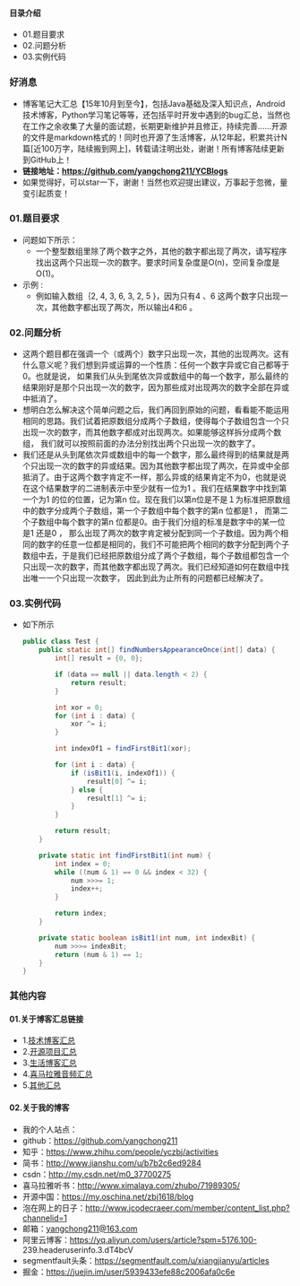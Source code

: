 #### 目录介绍
- 01.题目要求
- 02.问题分析
- 03.实例代码



### 好消息
- 博客笔记大汇总【15年10月到至今】，包括Java基础及深入知识点，Android技术博客，Python学习笔记等等，还包括平时开发中遇到的bug汇总，当然也在工作之余收集了大量的面试题，长期更新维护并且修正，持续完善……开源的文件是markdown格式的！同时也开源了生活博客，从12年起，积累共计N篇[近100万字，陆续搬到网上]，转载请注明出处，谢谢！所有博客陆续更新到GitHub上！
- **链接地址：https://github.com/yangchong211/YCBlogs**
- 如果觉得好，可以star一下，谢谢！当然也欢迎提出建议，万事起于忽微，量变引起质变！






### 01.题目要求
- 问题如下所示：
    - 一个整型数组里除了两个数字之外，其他的数字都出现了两次，请写程序找出这两个只出现一次的数字。要求时间复杂度是O(n)，空间复杂度是O(1)。
- 示例 :
    - 例如输入数组｛2, 4, 3, 6, 3, 2, 5 }，因为只有4 、6 这两个数字只出现一次，其他数字都出现了两次，所以输出4和6 。




### 02.问题分析
- 这两个题目都在强调一个（或两个）数字只出现一次，其他的出现两次。这有什么意义呢？我们想到异或运算的一个性质：任何一个数字异或它自己都等于0。也就是说， 如果我们从头到尾依次异或数组中的每一个数字，那么最终的结果刚好是那个只出现一次的数字，因为那些成对出现两次的数字全部在异或中抵消了。 
- 想明白怎么解决这个简单问题之后，我们再回到原始的问题，看看能不能运用相同的思路。我们试着把原数组分成两个子数组，使得每个子数组包含一个只出现一次的数字，而其他数字都成对出现两次。如果能够这样拆分成两个数组， 我们就可以按照前面的办法分别找出两个只出现一次的数字了。 
- 我们还是从头到尾依次异或数组中的每一个数字，那么最终得到的结果就是两个只出现一次的数字的异或结果。因为其他数字都出现了两次，在异或中全部抵消了。由于这两个数字肯定不一样，那么异或的结果肯定不为0，也就是说在这个结果数字的二进制表示中至少就有一位为1 。我们在结果数字中找到第一个为1 的位的位置，记为第n 位。现在我们以第n位是不是１为标准把原数组中的数字分成两个子数组，第一个子数组中每个数字的第n 位都是1 ， 而第二个子数组中每个数字的第n 位都是0。由于我们分组的标准是数字中的某一位是1 还是0 ， 那么出现了两次的数字肯定被分配到同一个子数组。因为两个相同的数字的任意一位都是相同的，我们不可能把两个相同的数字分配到两个子数组中去，于是我们已经把原数组分成了两个子数组，每个子数组都包含一个只出现一次的数字，而其他数字都出现了两次。我们已经知道如何在数组中找出唯一一个只出现一次数字， 因此到此为止所有的问题都已经解决了。



### 03.实例代码
- 如下所示
    ```java
    public class Test {
        public static int[] findNumbersAppearanceOnce(int[] data) {
            int[] result = {0, 0};
    
            if (data == null || data.length < 2) {
                return result;
            }
    
            int xor = 0;
            for (int i : data) {
                xor ^= i;
            }
    
            int indexOf1 = findFirstBit1(xor);
    
            for (int i : data) {
                if (isBit1(i, indexOf1)) {
                    result[0] ^= i;
                } else {
                    result[1] ^= i;
                }
            }
    
            return result;
        }
    
        private static int findFirstBit1(int num) {
            int index = 0;
            while ((num & 1) == 0 && index < 32) {
                num >>>= 1;
                index++;
            }
    
            return index;
        }
    
        private static boolean isBit1(int num, int indexBit) {
            num >>>= indexBit;
            return (num & 1) == 1;
        }
    }
    ```




### 其他内容
#### 01.关于博客汇总链接
- 1.[技术博客汇总](https://www.jianshu.com/p/614cb839182c)
- 2.[开源项目汇总](https://blog.csdn.net/m0_37700275/article/details/80863574)
- 3.[生活博客汇总](https://blog.csdn.net/m0_37700275/article/details/79832978)
- 4.[喜马拉雅音频汇总](https://www.jianshu.com/p/f665de16d1eb)
- 5.[其他汇总](https://www.jianshu.com/p/53017c3fc75d)



#### 02.关于我的博客
- 我的个人站点：
- github：https://github.com/yangchong211
- 知乎：https://www.zhihu.com/people/yczbj/activities
- 简书：http://www.jianshu.com/u/b7b2c6ed9284
- csdn：http://my.csdn.net/m0_37700275
- 喜马拉雅听书：http://www.ximalaya.com/zhubo/71989305/
- 开源中国：https://my.oschina.net/zbj1618/blog
- 泡在网上的日子：http://www.jcodecraeer.com/member/content_list.php?channelid=1
- 邮箱：yangchong211@163.com
- 阿里云博客：https://yq.aliyun.com/users/article?spm=5176.100- 239.headeruserinfo.3.dT4bcV
- segmentfault头条：https://segmentfault.com/u/xiangjianyu/articles
- 掘金：https://juejin.im/user/5939433efe88c2006afa0c6e










